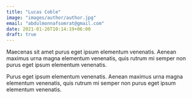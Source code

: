 ```yaml
---
title: "Lucas Coble"
image: "images/author/author.jpg"
email: "abdulmonnafsomrat@gmail.com"
date: 2021-01-26T10:14:19+06:00
draft: true
---
```


Maecenas sit amet purus eget ipsum elementum venenatis. Aenean maximus urna magna elementum venenatis, quis rutrum mi semper non purus eget ipsum elementum venenatis.

Purus eget ipsum elementum venenatis. Aenean maximus urna magna elementum venenatis, quis rutrum mi semper non purus eget ipsum elementum venenatis.

